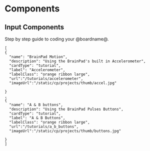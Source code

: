 # Components

## Input Components

Step by step guide to coding your @boardname@.

```codecard
[
{
  "name": "BrainPad Motion",
  "description": "Using the BrainPad's built in Accelerometer",
  "cardType": "tutorial",
  "label": "Accelerometer",
  "labelClass": "orange ribbon large",
  "url":"/tutorials/accelerometer",
  "imageUrl":"/static/cp/projects/thumb/accel.jpg"
  
}
,
{
  "name": "A & B buttons",
  "description": "Using the BrainPad Pulses Buttons",
  "cardType": "tutorial",
  "label": "A & B Buttons",
  "labelClass": "orange ribbon large",
  "url":"/tutorials/a_b_buttons",
  "imageUrl":"/static/cp/projects/thumb/buttons.jpg"

}
]

```
